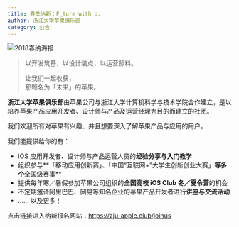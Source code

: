 ```yaml
---
title: 春季纳新：F_ture with U.
author: 浙江大学苹果俱乐部
category: 公告
---
```


![2018春纳海报](https://sea.zjuqsc.com/d/019283d137954fe5a156/files/?p=/2018春纳海报.jpg&dl=1)

> 以开发筑基，以设计装点，以运营照料。
>
> 让我们一起收获，  
> 那颗名为「未来」的苹果。

**浙江大学苹果俱乐部**由苹果公司与浙江大学计算机科学与技术学院合作建立，是以培养苹果产品应用开发者、设计师与产品及运营经理为目的而建立的社团。

我们欢迎所有对苹果有兴趣、并且想要深入了解苹果产品与应用的用户。

我们能提供给你的有：

- iOS 应用开发者、设计师与产品运营人员的**经验分享与入门教学**
- 组织参与**「移动应用创新赛」、「中国“互联网+”大学生创新创业大赛」**等多个**全国级赛事**
- 提供每年寒／暑假参加苹果公司组织的**全国高校 iOS Club 冬／夏令营**的机会
- 不定期邀请阿里巴巴、网易等知名企业的苹果产品开发者进行**讲座与交流活动**
- …… 以及更多！

点击链接进入纳新报名网站：<https://zju-apple.club/joinus>
